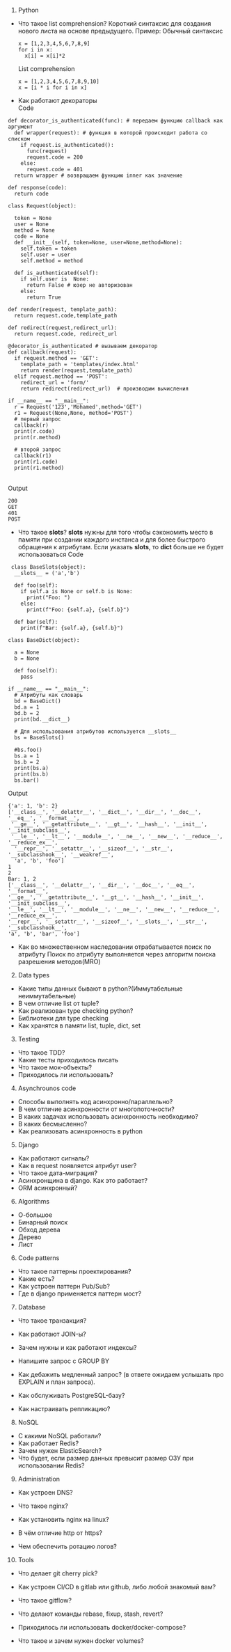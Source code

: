 1. Python

* Что такое list comprehension?
  Короткий синтаксис для создания нового листа на основе предыдущего.
  Пример:
  Обычный синтаксис
  ```
  x = [1,2,3,4,5,6,7,8,9]
  for i in x:
    x[i] = x[i]*2
  ```
  List comprehension
  ```
  x = [1,2,3,4,5,6,7,8,9,10]
  x = [i * i for i in x]
  ```
* Как работают декораторы<br>
  Code
```
def decorator_is_authenticated(func): # передаем функцию callback как аргумент
  def wrapper(request): # функция в которой происходит работа со списком
    if request.is_authenticated():
      func(request)
      request.code = 200
    else:
      request.code = 401
  return wrapper # возвращаем функцию inner как значение

def response(code):
  return code

class Request(object):
  
  token = None
  user = None
  method = None
  code = None
  def __init__(self, token=None, user=None,method=None):
    self.token = token
    self.user = user
    self.method = method

  def is_authenticated(self):
    if self.user is  None:
      return False # юзер не авторизован
    else:
      return True

def render(request, template_path):
  return request.code,template_path
  
def redirect(request,redirect_url):
  return request.code, redirect_url
  
@decorator_is_authenticated # вызываем декоратор
def callback(request):
  if request.method == 'GET':
    template_path = 'templates/index.html'
    return render(request,template_path)
  elif request.method == 'POST':
    redirect_url = 'form/'
    return redirect(redirect_url)  # производим вычисления

if __name__ == "__main__":
  r = Request('123','Mohamed',method='GET')
  r1 = Request(None,None, method='POST')
  # первый запрос
  callback(r)
  print(r.code)
  print(r.method)
  
  # второй запрос
  callback(r1)
  print(r1.code)
  print(r1.method)
```
<br>
Output

```
200
GET
401
POST
```
* Что такое __slots__?
__slots__ нужны для того чтобы сэкономить место в памяти при создании каждого инстанса и для более быстрого обращения к атрибутам.
Если указать __slots__, то __dict__ больше не будет использоваться
Code

```
 class BaseSlots(object):
  __slots__ = ('a','b')

  def foo(self):
    if self.a is None or self.b is None:
      print("Foo: ")
    else:
      print(f"Foo: {self.a}, {self.b}")

  def bar(self):
    print(f"Bar: {self.a}, {self.b}")

class BaseDict(object):
  
  a = None
  b = None
  
  def foo(self):
    pass

if __name__ == "__main__":
  # Атрибуты как словарь
  bd = BaseDict()
  bd.a = 1
  bd.b = 2
  print(bd.__dict__)
  
  # Для использования атрибутов используется __slots__
  bs = BaseSlots()

  #bs.foo()
  bs.a = 1
  bs.b = 2
  print(bs.a)
  print(bs.b)
  bs.bar()

```
Output<br>

```
{'a': 1, 'b': 2}
['__class__', '__delattr__', '__dict__', '__dir__', '__doc__', '__eq__', '__format__',
 '__ge__', '__getattribute__', '__gt__', '__hash__', '__init__', '__init_subclass__', 
 '__le__', '__lt__', '__module__', '__ne__', '__new__', '__reduce__', '__reduce_ex__',
  '__repr__', '__setattr__', '__sizeof__', '__str__', '__subclasshook__', '__weakref__', 
  'a', 'b', 'foo']
1
2
Bar: 1, 2
['__class__', '__delattr__', '__dir__', '__doc__', '__eq__', '__format__', 
'__ge__', '__getattribute__', '__gt__', '__hash__', '__init__', '__init_subclass__', 
'__le__', '__lt__', '__module__', '__ne__', '__new__', '__reduce__', '__reduce_ex__', 
'__repr__', '__setattr__', '__sizeof__', '__slots__', '__str__', '__subclasshook__', 
'a', 'b', 'bar', 'foo']
```
* Как во множественном наследовании отрабатывается поиск по атрибуту
Поиск по атрибуту выполняется через алгоритм поиска разрешения методов(MRO)

2. Data types

* Какие типы данных бывают в python?(Иммутабельные неиммутабельные)
* В чем отличие list от tuple?
* Как реализован type checking python?
* Библиотеки для type checking
* Как хранятся в памяти list, tuple, dict, set

3. Testing

* Что такое TDD?
* Какие тесты приходилось писать
* Что такое мок-объекты?
* Приходилось ли использовать?

4. Asynchrounos code

* Способы выполнять код асинхронно/параллельно?
* В чем отличие асинхронности от многопоточности?
* В каких задачах использовать асинхронность необходимо?
* В каких бесмысленно?
* Как реализовать асинхронность в python

5. Django

* Как работают сигналы?
* Как в request появляется атрибут user?
* Что такое дата-миграция?
* Асинхронщина в django. Как это работает?
* ORM асинхронный?

6. Algorithms
 
* О-большое
* Бинарный поиск
* Обход дерева
* Дерево
* Лист


6. Code patterns

* Что такое паттерны проектирования?
* Какие есть?
* Как устроен паттерн Pub/Sub?
* Где в django применяется паттерн мост?

7. Database

* Что такое транзакция? 
* Как работают JOIN-ы? 
* Зачем нужны и как работают индексы? 
* Напишите запрос с GROUP BY

* Как дебажить медленный запрос? (в ответе ожидаем услышать про EXPLAIN и план запроса). 
* Как обслуживать PostgreSQL-базу? 
* Как настраивать репликацию?

8. NoSQL

* С какими NoSQL работали?
* Как работает Redis?
* Зачем нужен ElasticSearch?
* Что будет, если размер данных превысит размер ОЗУ при использовании Redis?

9. Administration
* Как устроен DNS? 
* Что такое nginx? 
* Как установить nginx на linux?

* В чём отличие http от https?
* Чем обеспечить ротацию логов?

10. Tools

* Что делает git cherry pick?
* Как устроен CI/CD в gitlab или github, либо любой знакомый вам? 
* Что такое gitflow? 
* Что делают команды rebase, fixup, stash, revert?

* Приходилось ли использовать docker/docker-compose?	
* Что такое и зачем нужен docker volumes?
